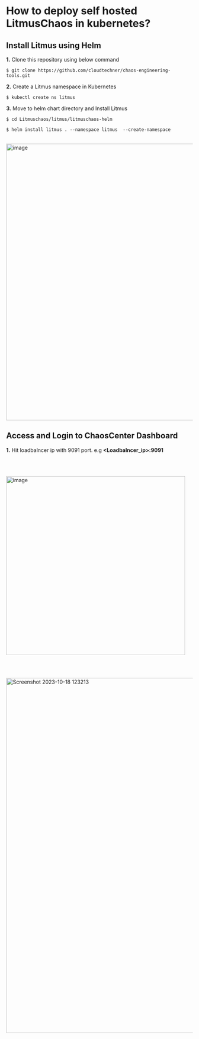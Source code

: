 # How to deploy self hosted LitmusChaos in kubernetes?

## Install Litmus using Helm

**1.**  Clone this repository using below command

```console
$ git clone https://github.com/cloudtechner/chaos-engineering-tools.git
```

**2.**  Create a Litmus namespace in Kubernetes

```console
$ kubectl create ns litmus
```

**3.** Move to helm chart directory and  Install Litmus

```console
$ cd Litmuschaos/litmus/litmuschaos-helm

$ helm install litmus . --namespace litmus  --create-namespace
```
<br/>

<img width="747" alt="image" src="https://github.com/cloudtechner/chaos-engineering-tools/assets/87966660/a8095c63-f70c-4eb6-ba69-df5429b4c442">

<br/>

## Access and Login to ChaosCenter Dashboard

**1.** Hit loadbalncer ip with 9091 port. e.g  **<Loadbalncer_ip>:9091**

<br/><br/>

<img width="483" alt="image" src="https://github.com/cloudtechner/chaos-engineering-tools/assets/87966660/dbc368fb-a752-4d48-95c8-b80aace11080">

<br/><br/>

<img width="959" alt="Screenshot 2023-10-18 123213" src="https://github.com/cloudtechner/chaos-engineering-tools/assets/87966660/02d1131c-4b45-4d11-be8c-9778858a164c">
